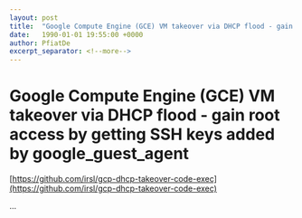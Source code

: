 ```yaml
---
layout: post
title:  "Google Compute Engine (GCE) VM takeover via DHCP flood - gain root access by getting SSH keys added by google_guest_agent"
date:   1990-01-01 19:55:00 +0000
author: PfiatDe
excerpt_separator: <!--more-->
---
```


# Google Compute Engine (GCE) VM takeover via DHCP flood - gain root access by getting SSH keys added by google_guest_agent
[https://github.com/irsl/gcp-dhcp-takeover-code-exec](https://github.com/irsl/gcp-dhcp-takeover-code-exec)

...
<!--more-->
